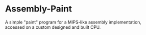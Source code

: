 # Assembly-Paint
A simple "paint" program for a MIPS-like assembly implementation, accessed on a custom designed and built CPU.
